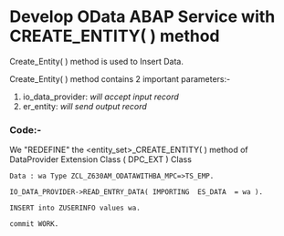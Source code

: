 # Develop OData ABAP Service with CREATE_ENTITY( ) method

Create_Entity( ) method is used to Insert Data.

Create_Entity( ) method contains 2 important parameters:-
1. io_data_provider: _will accept input record_
2. er_entity: _will send output record_

### Code:- 

We "REDEFINE" the <entity_set>_CREATE_ENTITY( ) method of DataProvider Extension Class ( DPC_EXT ) Class

```
Data : wa Type ZCL_Z630AM_ODATAWITHBA_MPC=>TS_EMP.

IO_DATA_PROVIDER->READ_ENTRY_DATA( IMPORTING  ES_DATA  = wa ).

INSERT into ZUSERINFO values wa.

commit WORK.
```




